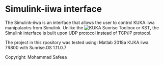 # Simulink-iiwa interface
The Simulink-iiwa is an interface that allows the user to control KUKA iiwa manipulaotrs from Simulink.
Unlike the ![KUKA Sunrise Toolbox or KST](https://github.com/Modi1987/KST-Kuka-Sunrise-Toolbox), the Simulink interface is built upon UDP protocol instead of TCP/IP protocol.

The project in this rpository was tested using:
Matlab 2018a
KUKA iiwa 7R800 with Sunrise.OS 1.11.0.7

Copyright: Mohammad Safeea


